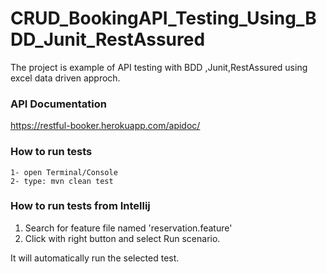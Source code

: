 # CRUD_BookingAPI_Testing_Using_BDD_Junit_RestAssured
 The project is example of API testing with BDD ,Junit,RestAssured using excel data driven approch. 
 
### API Documentation

https://restful-booker.herokuapp.com/apidoc/

### How to run tests
    1- open Terminal/Console
    2- type: mvn clean test

### How to run tests from Intellij
1) Search for feature file named 'reservation.feature'
2) Click with right button and select Run scenario.

It will automatically run the selected  test.
